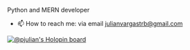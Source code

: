 Python and MERN developer
- 📫 How to reach me: via email julianvargastrb@gmail.com

<!---
pJulianV/pJulianV is a ✨ special ✨ repository because its `README.md` (this file) appears on your GitHub profile.
You can click the Preview link to take a look at your changes.

mmm ok.
--->

[![@pjulian's Holopin board](https://holopin.me/pjulian)](https://holopin.io/@pjulian)


